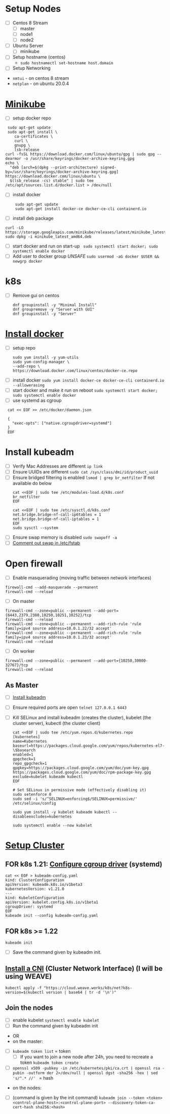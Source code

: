 # Setup Nodes
 - [ ] Centos 8 Stream
   - [ ] master
   - [ ] node1
   - [ ] node2
 - [ ] Ubuntu Server
   - [ ] minikube
 
- [ ] Setup hostname (centos)
  - `sudo hostnamectl set-hostname host.domain` 
- [ ] Setup Networking
 - `nmtui` - on centos 8 stream
 - `netplan` - on ubuntu 20.0.4

# [Minikube](https://minikube.sigs.k8s.io/docs/start/)
 - [ ] setup docker repo
  ```
   sudo apt-get update
   sudo apt-get install \
      ca-certificates \
      curl \
      gnupg \
      lsb-release
  curl -fsSL https://download.docker.com/linux/ubuntu/gpg | sudo gpg --dearmor -o /usr/share/keyrings/docker-archive-keyring.gpg
  echo \
    "deb [arch=$(dpkg --print-architecture) signed-by=/usr/share/keyrings/docker-archive-keyring.gpg] https://download.docker.com/linux/ubuntu \
    $(lsb_release -cs) stable" | sudo tee /etc/apt/sources.list.d/docker.list > /dev/null
  ```
- [ ] install docker
  ```
   sudo apt-get update
   sudo apt-get install docker-ce docker-ce-cli containerd.io
  ```
 - [ ] install deb package 
  ```
  curl -LO https://storage.googleapis.com/minikube/releases/latest/minikube_latest_amd64.deb
  sudo dpkg -i minikube_latest_amd64.deb
  ```
 - [ ] start docker and run on start-up ` sudo systemctl start docker; sudo systemctl enable docker`
 - [ ] Add user to docker group *UNSAFE* `sudo usermod -aG docker $USER && newgrp docker`
# k8s

- [ ] Remove gui on centos
  ```
  dnf groupinstall -y "Minimal Install"
  dnf groupremove -y "Server with GUI"
  dnf groupinstall -y "Server"
  ```

# [Install docker](https://docs.docker.com/engine/install/centos/)
 - [ ] setup repo
    ```
    sudo yum install -y yum-utils
    sudo yum-config-manager \
    --add-repo \
    https://download.docker.com/linux/centos/docker-ce.repo
    ```
 - [ ] install docker `sudo yum install docker-ce docker-ce-cli containerd.io --allowerasing`
 - [ ] start docker and make it run on reboot `sudo systemctl start docker; sudo systemctl enable docker`
 - [ ] use systemd as cgroup
 ```
  cat << EOF >> /etc/docker/daemon.json
  
  {
    "exec-opts": ["native.cgroupdriver=systemd"]
  }
  EOF
  ``` 
# Install kubeadm
 - [ ] Verify Mac Addresses are different `ip link`
 - [ ] Ensure UUIDs are different `sudo cat /sys/class/dmi/id/product_uuid`
 - [ ] Ensure bridged filtering is enabled `lsmod | grep br_netfilter` If not available do below
    ```
   cat <<EOF | sudo tee /etc/modules-load.d/k8s.conf
   br_netfilter
   EOF

   cat <<EOF | sudo tee /etc/sysctl.d/k8s.conf
   net.bridge.bridge-nf-call-ip6tables = 1
   net.bridge.bridge-nf-call-iptables = 1
   EOF
   sudo sysctl --system 
   ```
 - [ ] Ensure swap memory is disabled `sudo swapoff -a`
 - [ ] [Comment out swap in /etc/fstab](https://www.tecmint.com/disable-swap-partition-in-centos-ubuntu/)

# Open firewall
 - [ ] Enable masquerading (moving traffic between network interfaces) 
  ```
  firewall-cmd --add-masquerade --permanent
  firewall-cmd --reload
  ```
 - [ ] On master
  ```
  firewall-cmd --zone=public --permanent --add-port={6443,2379,2380,10250,10251,10252}/tcp
  firewall-cmd --reload
  firewall-cmd --zone=public --permanent --add-rich-rule 'rule family=ipv4 source address=10.0.1.22/32 accept'
  firewall-cmd --zone=public --permanent --add-rich-rule 'rule family=ipv4 source address=10.0.1.23/32 accept'
  firewall-cmd --reload
  ```
 - [ ] On worker
  ```
  firewall-cmd --zone=public --permanent --add-port={10250,30000-32767}/tcp
  firewall-cmd --reload
  ```


## As Master

- [ ] [Install kubeadm](https://kubernetes.io/docs/setup/production-environment/tools/kubeadm/install-kubeadm/)
- [ ] Ensure required ports are open `telnet 127.0.0.1 6443`
- [ ] Kill SELinux and install kubeadm (creates the cluster), kubelet (the cluster server), kubectl (the cluster client)
  ```
  cat <<EOF | sudo tee /etc/yum.repos.d/kubernetes.repo
  [kubernetes]
  name=Kubernetes
  baseurl=https://packages.cloud.google.com/yum/repos/kubernetes-el7-\$basearch
  enabled=1
  gpgcheck=1
  repo_gpgcheck=1
  gpgkey=https://packages.cloud.google.com/yum/doc/yum-key.gpg https://packages.cloud.google.com/yum/doc/rpm-package-key.gpg
  exclude=kubelet kubeadm kubectl
  EOF
  
  # Set SELinux in permissive mode (effectively disabling it)
  sudo setenforce 0
  sudo sed -i 's/^SELINUX=enforcing$/SELINUX=permissive/' /etc/selinux/config
  
  sudo yum install -y kubelet kubeadm kubectl --disableexcludes=kubernetes
  
  sudo systemctl enable --now kubelet
  ```


# [Setup Cluster](https://kubernetes.io/docs/setup/production-environment/tools/kubeadm/create-cluster-kubeadm/)
##  FOR k8s 1.21: [Configure cgroup driver](https://kubernetes.io/docs/tasks/administer-cluster/kubeadm/configure-cgroup-driver/) (systemd) 
  ```
  cat << EOF > kubeadm-config.yaml
  kind: ClusterConfiguration
  apiVersion: kubeadm.k8s.io/v1beta3
  kubernetesVersion: v1.21.0
  ---
  kind: KubeletConfiguration
  apiVersion: kubelet.config.k8s.io/v1beta1
  cgroupDriver: systemd
  EOF
  kubeadm init --config kubeadm-config.yaml
  ```
## FOR k8s >= 1.22
`kubeadm init`
 - [ ] Save the command given by kubeadm init.

## [Install a CNI](https://kubernetes.io/docs/concepts/extend-kubernetes/compute-storage-net/network-plugins/) (Cluster Network Interface)  (I will be using WEAVE)
`kubectl apply -f "https://cloud.weave.works/k8s/net?k8s-version=$(kubectl version | base64 | tr -d '\n')"`

## Join the nodes
 - [ ] enable kubelet `systemctl enable kubelet`
 - [ ] Run the command given by kubeadm init
 - OR
 - on the master:
 - [ ] `kubeadm token list` = token
   - [ ] If you want to join a new node after 24h, you need to recreate a token `kubeadm token create`
 - [ ] `openssl x509 -pubkey -in /etc/kubernetes/pki/ca.crt | openssl rsa -pubin -outform der 2>/dev/null | openssl dgst -sha256 -hex | sed 's/^.* //' ` = hash

 - on the nodes:
 - [ ] (command is given by the init command) `kubeadm join --token <token> <control-plane-host>:<control-plane-port> --discovery-token-ca-cert-hash sha256:<hash>`


